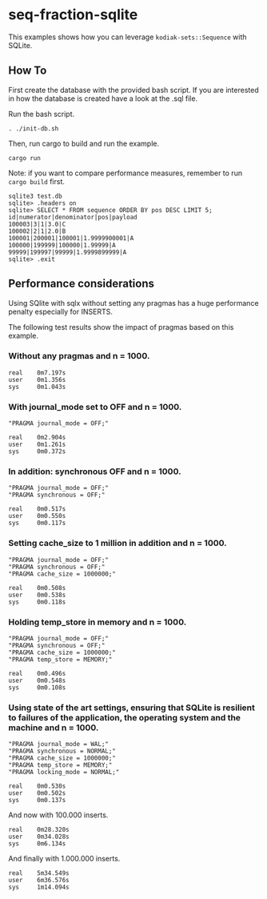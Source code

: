 # seq-fraction-sqlite

This examples shows how you can leverage `kodiak-sets::Sequence` with SQLite.

## How To

First create the database with the provided bash script. If you are interested in how the database is created have a look 
at the .sql file.

Run the bash script.

```
. ./init-db.sh
```

Then, run cargo to build and run the example.

```
cargo run
```

Note: if you want to compare performance measures, remember to run `cargo build` first.

```
sqlite3 test.db
sqlite> .headers on
sqlite> SELECT * FROM sequence ORDER BY pos DESC LIMIT 5;
id|numerator|denominator|pos|payload
100003|3|1|3.0|C
100002|2|1|2.0|B
100001|200001|100001|1.9999900001|A
100000|199999|100000|1.99999|A
99999|199997|99999|1.9999899999|A
sqlite> .exit
```

## Performance considerations

Using SQlite with sqlx without setting any pragmas has a huge performance penalty especially for INSERTS.

The following test results show the impact of pragmas based on this example.

### Without any pragmas and n = 1000.

```
real    0m7.197s
user    0m1.356s
sys     0m1.043s
```

### With journal_mode set to OFF and n = 1000.

```
"PRAGMA journal_mode = OFF;"

real    0m2.904s
user    0m1.261s
sys     0m0.372s
```

### In addition: synchronous OFF and n = 1000.

```
"PRAGMA journal_mode = OFF;"
"PRAGMA synchronous = OFF;"

real    0m0.517s
user    0m0.550s
sys     0m0.117s
```

### Setting cache_size to 1 million in addition and n = 1000.

```
"PRAGMA journal_mode = OFF;"
"PRAGMA synchronous = OFF;"
"PRAGMA cache_size = 1000000;"

real    0m0.508s
user    0m0.538s
sys     0m0.118s
```

### Holding temp_store in memory and n = 1000.

```
"PRAGMA journal_mode = OFF;"
"PRAGMA synchronous = OFF;"
"PRAGMA cache_size = 1000000;"
"PRAGMA temp_store = MEMORY;"

real    0m0.496s
user    0m0.548s
sys     0m0.108s
```

### Using state of the art settings, ensuring that SQLite is resilient to failures of the application, the operating system and the machine and n = 1000.

```
"PRAGMA journal_mode = WAL;"
"PRAGMA synchronous = NORMAL;"
"PRAGMA cache_size = 1000000;"
"PRAGMA temp_store = MEMORY;"
"PRAGMA locking_mode = NORMAL;"

real    0m0.530s
user    0m0.502s
sys     0m0.137s
```

And now with 100.000 inserts.

```
real    0m28.320s
user    0m34.028s
sys     0m6.134s
```

And finally with 1.000.000 inserts.

```
real    5m34.549s
user    6m36.576s
sys     1m14.094s
```
